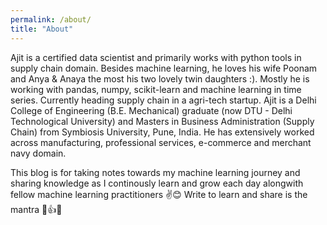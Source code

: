 ```yaml
---
permalink: /about/
title: "About"
---
```


Ajit is a certified data scientist and primarily works with python tools in supply chain domain. Besides machine learning, he loves his wife Poonam and Anya & Anaya the most his two lovely twin daughters :). Mostly he is working with pandas, numpy, scikit-learn and machine learning in time series. Currently heading supply chain in a agri-tech startup. Ajit is a Delhi College of Engineering (B.E. Mechanical) graduate (now DTU - Delhi Technological University) and Masters in Business Administration (Supply Chain) from Symbiosis University, Pune, India. He has extensively worked across manufacturing, professional services, e-commerce and merchant navy domain. 

This blog is for taking notes towards my machine learning journey and sharing knowledge as I continously learn and grow each day alongwith fellow machine learning practitioners ✌😊 Write to learn and share is the mantra 🙌👍😊
